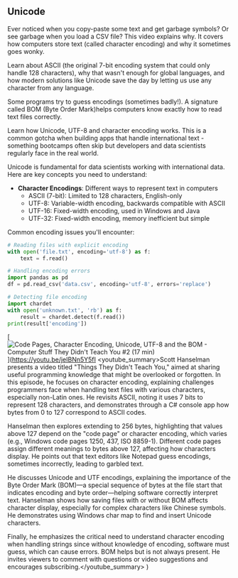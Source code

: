 ## Unicode

Ever noticed when you copy-paste some text and get garbage symbols? Or see garbage when you load a CSV file? This video explains why. It covers how computers store text (called character encoding) and why it sometimes goes wonky.

Learn about ASCII (the original 7-bit encoding system that could only handle 128 characters), why that wasn't enough for global languages, and how modern solutions like Unicode save the day by letting us use any character from any language.

Some programs try to guess encodings (sometimes badly!). A signature called BOM (Byte Order Mark)helps computers know exactly how to read text files correctly.

Learn how Unicode, UTF-8 and character encoding works. This is a common gotcha when building apps that handle international text - something bootcamps often skip but developers and data scientists regularly face in the real world.

Unicode is fundamental for data scientists working with international data. Here are key concepts you need to understand:

- **Character Encodings**: Different ways to represent text in computers
  - ASCII (7-bit): Limited to 128 characters, English-only
  - UTF-8: Variable-width encoding, backwards compatible with ASCII
  - UTF-16: Fixed-width encoding, used in Windows and Java
  - UTF-32: Fixed-width encoding, memory inefficient but simple

Common encoding issues you'll encounter:

```python
# Reading files with explicit encoding
with open('file.txt', encoding='utf-8') as f:
    text = f.read()

# Handling encoding errors
import pandas as pd
df = pd.read_csv('data.csv', encoding='utf-8', errors='replace')

# Detecting file encoding
import chardet
with open('unknown.txt', 'rb') as f:
    result = chardet.detect(f.read())
print(result['encoding'])
```

[![Code Pages, Character Encoding, Unicode, UTF-8 and the BOM - Computer Stuff They Didn't Teach You #2 (17 min)](https://i.ytimg.com/vi_webp/jeIBNn5Y5fI/sddefault.webp)](https://youtu.be/jeIBNn5Y5fI
<youtube_summary>Scott Hanselman presents a video titled "Things They Didn't Teach You," aimed at sharing useful programming knowledge that might be overlooked or forgotten. In this episode, he focuses on character encoding, explaining challenges programmers face when handling text files with various characters, especially non-Latin ones. He revisits ASCII, noting it uses 7 bits to represent 128 characters, and demonstrates through a C# console app how bytes from 0 to 127 correspond to ASCII codes.

Hanselman then explores extending to 256 bytes, highlighting that values above 127 depend on the "code page" or character encoding, which varies (e.g., Windows code pages 1250, 437, ISO 8859-1). Different code pages assign different meanings to bytes above 127, affecting how characters display. He points out that text editors like Notepad guess encodings, sometimes incorrectly, leading to garbled text.

He discusses Unicode and UTF encodings, explaining the importance of the Byte Order Mark (BOM)—a special sequence of bytes at the file start that indicates encoding and byte order—helping software correctly interpret text. Hanselman shows how saving files with or without BOM affects character display, especially for complex characters like Chinese symbols. He demonstrates using Windows char map to find and insert Unicode characters.

Finally, he emphasizes the critical need to understand character encoding when handling strings since without knowledge of encoding, software must guess, which can cause errors. BOM helps but is not always present. He invites viewers to comment with questions or video suggestions and encourages subscribing.</youtube_summary>
)
